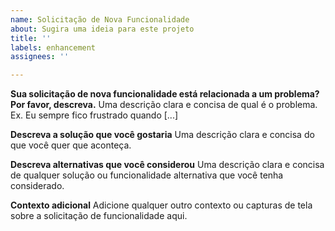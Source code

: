 ```yaml
---
name: Solicitação de Nova Funcionalidade
about: Sugira uma ideia para este projeto
title: ''
labels: enhancement
assignees: ''

---
```


**Sua solicitação de nova funcionalidade está relacionada a um problema? Por favor, descreva.**
Uma descrição clara e concisa de qual é o problema. Ex. Eu sempre fico frustrado quando [...]

**Descreva a solução que você gostaria**
Uma descrição clara e concisa do que você quer que aconteça.

**Descreva alternativas que você considerou**
Uma descrição clara e concisa de qualquer solução ou funcionalidade alternativa que você tenha considerado.

**Contexto adicional**
Adicione qualquer outro contexto ou capturas de tela sobre a solicitação de funcionalidade aqui.